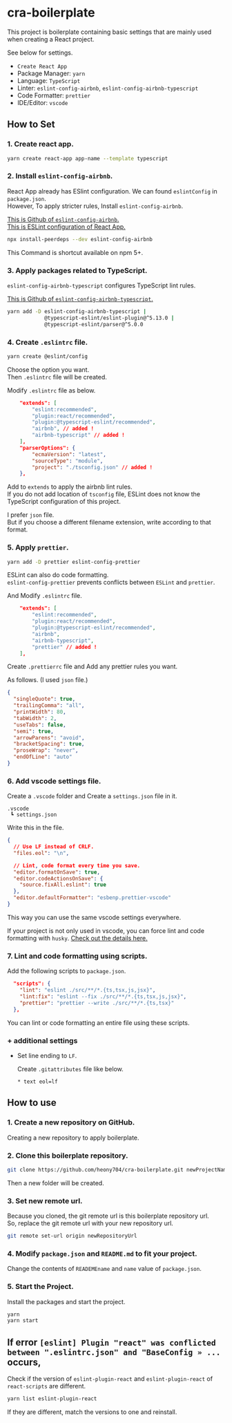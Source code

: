 # cra-boilerplate

This project is boilerplate containing basic settings that are mainly used when creating a React project.

See below for settings.

- `Create React App`
- Package Manager: `yarn`
- Language: `TypeScript`
- Linter: `eslint-config-airbnb`, `eslint-config-airbnb-typescript`
- Code Formatter: `prettier`
- IDE/Editor: `vscode`

## How to Set

### 1. Create react app.

```bash
yarn create react-app app-name --template typescript
```

### 2. Install `eslint-config-airbnb`.

React App already has ESlint configuration. We can found `eslintConfig` in `package.json`.  
However, To apply stricter rules, Install `eslint-config-airbnb`.

[This is Github of `eslint-config-airbnb`.](https://github.com/airbnb/javascript/tree/master/packages/eslint-config-airbnb)  
[This is ESLint configuration of React App.](https://github.com/facebook/create-react-app/blob/v4.0.3/packages/eslint-config-react-app/index.js)

```bash
npx install-peerdeps --dev eslint-config-airbnb
```

This Command is shortcut available on npm 5+.

### 3. Apply packages related to TypeScript.

`eslint-config-airbnb-typescript` configures TypeScript lint rules.

[This is Github of `eslint-config-airbnb-typescript`.](https://github.com/iamturns/eslint-config-airbnb-typescript)

```bash
yarn add -D eslint-config-airbnb-typescript |
            @typescript-eslint/eslint-plugin@^5.13.0 |
            @typescript-eslint/parser@^5.0.0
```

### 4. Create `.eslintrc` file.

```bash
yarn create @eslint/config
```

Choose the option you want.  
Then `.eslintrc` file will be created.

Modify `.eslintrc` file as below.

```json
    "extends": [
        "eslint:recommended",
        "plugin:react/recommended",
        "plugin:@typescript-eslint/recommended",
        "airbnb", // added !
        "airbnb-typescript" // added !
    ],
    "parserOptions": {
        "ecmaVersion": "latest",
        "sourceType": "module",
        "project": "./tsconfig.json" // added !
    },
```

Add to `extends` to apply the airbnb lint rules.  
If you do not add location of `tsconfig` file, ESLint does not know the TypeScript configuration of this project.

I prefer `json` file.  
But if you choose a different filename extension, write according to that format.

### 5. Apply `prettier`.

```bash
yarn add -D prettier eslint-config-prettier
```

ESLint can also do code formatting.  
`eslint-config-prettier` prevents conflicts between `ESLint` and `prettier`.

And Modify `.eslintrc` file.

```json
    "extends": [
        "eslint:recommended",
        "plugin:react/recommended",
        "plugin:@typescript-eslint/recommended",
        "airbnb",
        "airbnb-typescript",
        "prettier" // added !
    ],
```

Create `.prettierrc` file and Add any prettier rules you want.

As follows. (I used `json` file.)

```json
{
  "singleQuote": true,
  "trailingComma": "all",
  "printWidth": 80,
  "tabWidth": 2,
  "useTabs": false,
  "semi": true,
  "arrowParens": "avoid",
  "bracketSpacing": true,
  "proseWrap": "never",
  "endOfLine": "auto"
}
```

### 6. Add vscode settings file.

Create a `.vscode` folder and Create a `settings.json` file in it.

```
.vscode
 ┗ settings.json
```

Write this in the file.

```json
{
  // Use LF instead of CRLF.
  "files.eol": "\n",

  // Lint, code format every time you save.
  "editor.formatOnSave": true,
  "editor.codeActionsOnSave": {
    "source.fixAll.eslint": true
  },
  "editor.defaultFormatter": "esbenp.prettier-vscode"
}
```

This way you can use the same vscode settings everywhere.

If your project is not only used in vscode, you can force lint and code formatting with `husky`. [Check out the details here.](https://create-react-app.dev/docs/setting-up-your-editor#formatting-code-automatically)

### 7. Lint and code formatting using scripts.

Add the following scripts to `package.json`.

```json
  "scripts": {
    "lint": "eslint ./src/**/*.{ts,tsx,js,jsx}",
    "lint:fix": "eslint --fix ./src/**/*.{ts,tsx,js,jsx}",
    "prettier": "prettier --write ./src/**/*.{ts,tsx}"
  },
```

You can lint or code formatting an entire file using these scripts.

### + additional settings

- Set line ending to `LF`.

  Create `.gitattributes` file like below.

  ```
  * text eol=lf
  ```

## How to use

### 1. Create a new repository on GitHub.

Creating a new repository to apply boilerplate.

### 2. Clone this boilerplate repository.

```bash
git clone https://github.com/heony704/cra-boilerplate.git newProjectName
```

Then a new folder will be created.

### 3. Set new remote url.

Because you cloned, the git remote url is this boilerplate repository url.  
So, replace the git remote url with your new repository url.

```bash
git remote set-url origin newRepositoryUrl
```

### 4. Modify `package.json` and `README.md` to fit your project.

Change the contents of `READEMEname` and `name` value of `package.json`.

### 5. Start the Project.

Install the packages and start the project.

```bash
yarn
yarn start
```

## If error `[eslint] Plugin "react" was conflicted between ".eslintrc.json" and "BaseConfig » ...` occurs,

Check if the version of `eslint-plugin-react` and `eslint-plugin-react` of `react-scripts` are different.

```bash
yarn list eslint-plugin-react
```

If they are different, match the versions to one and reinstall.
